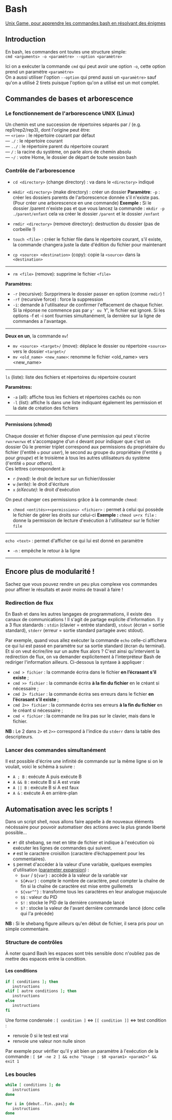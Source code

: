 # Bash
[Unix Game, pour apprendre les commandes bash en résolvant des énigmes](https://www.unixgame.io/unix50)
## Introduction
En bash, les commandes ont toutes une structure simple:  
`cmd <arguments> -o <paramètre> --option <paramètre>`  

Ici on a exécuter la commande `cmd` qui peut avoir une option `-o`, cette option prend un paramètre `<paramètre>`  
On a aussi utiliser l'option `--option` qui prend aussi un `<paramètre>` sauf qu'on a utilisé 2 tirets puisque l'option qu'on a utilisé est un mot complet.

## Commandes de bases et arborescence

### Le fonctionnement de l'arborescence UNIX (Linux)

Un chemin est une succession de répertoires séparés par / (e.g. rep1/rep2/rep3), dont l'origine peut être:  
— `<rien>` : le répertoire courant par défaut  
— `./`     : le répertoire courant  
— `../`    : le répertoire parent du répertoire courant  
— `/`      : la racine du système, on parle alors de chemin absolu  
— `~/`     : votre Home, le dossier de départ de toute session bash  

### Contrôle de l'arborescence

- `cd <directory>` (change directory) : va dans le `<directory>` indiqué
- `mkdir <directory>` (make directory) : créer un dossier
**Paramètre**: `-p` : créer les dossiers parents de l'arborescence donnée s'il n'existe pas. (Pour créer une arborescence en une commande)
**Exemple :** 
Si le dossier /parent n'existe pas et que vous lancez la commande : `mkdir -p ./parent/enfant` cela va créer le dossier `/parent` et le dossier `/enfant`

- `rmdir <directory>` (remove directory): destruction du dossier (pas de corbeille !)
- `touch <file>` : créer le fichier file dans le répertoire courant, s'il existe, la commande changera juste la date d'édition du fichier pour maintenant
- `cp <source> <destination>` (copy): copie la `<source>` dans la `<destination>`
***
- `rm <file>` (remove): supprime le fichier `<file>`  

**Paramètres:**  
- `-r` (recursive): Surpprimera le dossier passer en option (comme `rmdir`) !
- `-rf` (recursive force) : force la suppression
- `-i`: demande à l'utilisateur de confirmer l'effacement de chaque fichier. Si la réponse ne commence pas par `y' ou `Y', le fichier est ignoré. Si les options -f et -i sont fournies simultanément, la dernière sur la ligne de commandes a l'avantage.
***
**Deux en un**, la commande `mv`!  

- `mv <source> <target>/` (move): déplace le dossier ou répertoire `<source>` vers le dossier `<target>/`
- `mv <old_name> <new_name>`: renomme le fichier <old_name> vers <new_name>
***
`ls` (liste): liste des fichiers et répertoires du répertoire courant   

**Paramètres:**  
- `-a` (all): affiche tous les fichiers et répertoires cachés ou non 
- `-l` (list): affiche ls dans une liste indiquant également les permission et la date de création des fichiers
***

#### Permissions (chmod)
Chaque dossier et fichier dispose d'une permission qui peut s'écrire `rwxrwxrwx` et s'accompagne d'un `d` devant pour indiquer que c'est un dossier 
Où le premier triplet correspond aux permissions du propriétaire du fichier (l'entité `u` pour _user_), le second au groupe du propriétaire (l'entité `g` pour _groupe_) et le troisième à tous les autres utilisateurs du système (l'entité `o` pour _others_).  
Ces lettres correspondent à:  
- `r` _(read)_: le droit de lecture sur un fichier/dossier
- `w` _(write)_: le droit d'écriture
- `x` _(eXecute)_: le droit d'exécution

On peut changer ces permissions grâce à la commande `chmod`:  
- `chmod <entités>+<permissions> <fichier>` : permet à celui qui possède le fichier de gérer les droits sur celui-ci
**Exemple :**
`chmod u+rx file` : donne la permission de lecture d'exécution à l'utilisateur sur le fichier `file`
***

`echo <text>` : permet d'afficher ce qui lui est donné en paramètre 
- `-n` : empêche le retour à la ligne

*** 

## Encore plus de modularité !

Sachez que vous pouvez rendre un peu plus complexe vos commandes pour affiner le résultats et avoir moins de travail à faire !

### Redirection de flux 
En Bash et dans les autres langages de programmations, il existe des canaux de communications ! Il s'agit de partage explicite d'information. 
Il y a 3 flux standards : `stdin` (clavier = entrée standard), `stdout` (écran = sortie standard), `stderr` (erreur = sortie standard partagée avec stdout). 

Par exemple, quand vous allez exécuter la commande `echo` celle-ci affichera ce qui lui est passé en paramètre sur sa sortie standard (écran du terminal). 
Et si on veut écrire/lire sur un autre flux alors ? C'est ainsi qu'intervient la redirection de flux, on va demander explicitement à l'interpréteur Bash de rediriger l'information ailleurs. Ci-dessous la syntaxe à appliquer : 

- `cmd > fichier`   : la commande écrira dans le fichier __en l’écrasant s’il existe__ ; 
- `cmd >> fichier`  : la commande écrira __à la fin du fichier__ en le créant si nécessaire ;
- `cmd 2> fichier`  : la commande écrira ses erreurs dans le fichier __en l’écrasant s’il existe__ ;
- `cmd 2>> fichier` : la commande écrira ses erreurs __à la fin du fichier__ en le créant si nécessaire ;
- `cmd < fichier`   : la commande ne lira pas sur le clavier, mais dans le fichier.  

__NB :__ Le 2 dans `2>` et `2>>` correspond à l'indice du `stderr` dans la table des descripteurs. 


### Lancer des commandes simultanément  
Il est possible d'écrire une infinité de commande sur la même ligne si on le voulait, voici le schéma à suivre : 
- `A ; B` 	: exécute A puis exécute B
- `A && B` 	: exécute B si A est vraie 
- `A || B` 	: exécute B si A est faux
- `A &` 	: exécute A en arrière-plan

## Automatisation avec les scripts !

Dans un script shell, nous allons faire appelle à de nouveaux éléments nécéssaire pour pouvoir automatiser des actions avec la plus grande liberté possible...

- `#!` dit shebang, se met en tête de fichier et indique à l'exécution où exécuter les lignes de commandes qui suivent.
- `#` est le caractère croisillon (caractère d’échappement pour les commentaires). 
- `$` permet d'accéder à la valeur d’une variable, quelques exemples d'utilisation ([parameter expansion](https://wiki.bash-hackers.org/syntax/pe)) : 
   - `$var` /  `${var}` : accède à la valeur de la variable var 
   - `${#var}`	    : compte le nombre de caractère, peut compter la chaîne de fin si la chaîne de caractère est mise entre guillemets
   - `${var^^}`       : transforme tous les caractères en leur analogue majuscule 
   - `$$`             : valeur du PID 
   - `$!`             : stocke le PID de la dernière commande lancé
   - `$?`             : stocke la valeur de l'avant dernière commande lancé (donc celle qui l'a précède) 

__NB :__ Si le shebang figure ailleurs qu'en début de fichier, il sera pris pour un simple commentaire. 

### Structure de contrôles 
À noter quand Bash les espaces sont très sensible donc n'oubliez pas de mettre des espaces entre la condition. 

#### Les conditions 
```bash
if [ conditions ]; then
   instructions
elif [ autre conditions ]; then
   instructions
else 
   instructions 
fi
```

Une forme condensée : 
`[ condition ]` $\Leftrightarrow$ `[[ condition ]]` $\Leftrightarrow$ test condition : 
- renvoie 0 si le test est vrai 
- renvoie une valeur non nulle sinon

Par exemple pour vérifier qu'il y ait bien un paramètre à l'exécution de la commande : 
`[ $# -ne 2 ] && echo "Usage : $0 <param1> <param2>" && exit 1` 

### Les boucles 
```bash
while [ conditions ]; do
   instructions
done
```

```bash
for i in {debut..fin..pas}; do
   instructions
done
```


